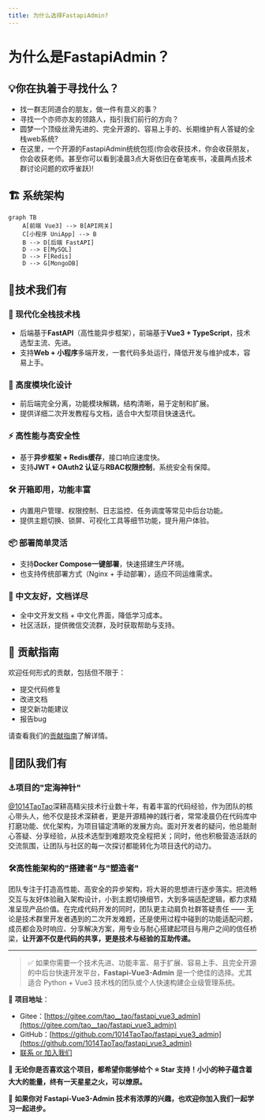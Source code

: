 ```yaml
---
title: 为什么选择FastapiAdmin?
---
```

# 为什么是FastapiAdmin？

## 💡你在执着于寻找什么？
 - 找一群志同道合的朋友，做一件有意义的事？
 - 寻找一个亦师亦友的领路人，指引我们前行的方向？
 - 圆梦一个顶级丝滑先进的、完全开源的、容易上手的、长期维护有人答疑的全栈web系统?
 - 在这里，一个开源的FastapiAdmin统统包揽(你会收获技术，你会收获朋友，你会收获老师。甚至你可以看到凌晨3点大哥依旧在奋笔疾书，凌晨两点技术群讨论问题的欢呼雀跃)!

## 🏗️ 系统架构

```mermaid
graph TB
    A[前端 Vue3] --> B[API网关]
    C[小程序 UniApp] --> B
    B --> D[后端 FastAPI]
    D --> E[MySQL]
    D --> F[Redis]
    D --> G[MongoDB]
```

## 📡技术我们有
### 🚀 现代化全栈技术栈
- 后端基于**FastAPI**（高性能异步框架），前端基于**Vue3 + TypeScript**，技术选型主流、先进。
- 支持**Web + 小程序**多端开发，一套代码多处运行，降低开发与维护成本，容易上手。

### 🧩 高度模块化设计
- 前后端完全分离，功能模块解耦，结构清晰，易于定制和扩展。
- 提供详细二次开发教程与文档，适合中大型项目快速迭代。

### ⚡ 高性能与高安全性
- 基于**异步框架 + Redis缓存**，接口响应速度快。
- 支持**JWT + OAuth2 认证**与**RBAC权限控制**，系统安全有保障。

### 🛠️ 开箱即用，功能丰富
- 内置用户管理、权限控制、日志监控、任务调度等常见中后台功能。
- 提供主题切换、锁屏、可视化工具等细节功能，提升用户体验。

### 📦 部署简单灵活
- 支持**Docker Compose一键部署**，快速搭建生产环境。
- 也支持传统部署方式（Nginx + 手动部署），适应不同运维需求。

### 📘 中文友好，文档详尽
- 全中文开发文档 + 中文化界面，降低学习成本。
- 社区活跃，提供微信交流群，及时获取帮助与支持。

## 🤝 贡献指南

欢迎任何形式的贡献，包括但不限于：
- 提交代码修复
- 改进文档
- 提交新功能建议
- 报告bug

请查看我们的[贡献指南](about.md#关于我们)了解详情。

## 💪团队我们有
### ⚓项目的"定海神针"
[@1014TaoTao](https://gitee.com/tao__tao)深耕高精尖技术行业数十年，有着丰富的代码经验，作为团队的核心带头人，他不仅是技术深耕者，更是开源精神的践行者，常常凌晨仍在代码库中打磨功能、优化架构，为项目锚定清晰的发展方向。面对开发者的疑问，他总能耐心答疑、分享经验，从技术选型到难题攻克全程把关；同时，他也积极营造活跃的交流氛围，让团队与社区的每一次探讨都能转化为项目迭代的动力。
### 🛠️高性能架构的"搭建者"与"塑造者"
团队专注于打造高性能、高安全的异步架构，将大哥的思想进行逐步落实。把流畅交互与友好体验融入架构设计，小到主题切换细节，大到多端适配逻辑，都力求精准呈现产品价值。在完成代码开发的同时，团队更主动肩负社群答疑责任 —— 无论是技术群里开发者遇到的二次开发难题，还是使用过程中碰到的功能适配问题，成员都会及时响应、分享解决方案，用专业与耐心搭建起项目与用户之间的信任桥梁，**让开源不仅是代码的共享，更是技术与经验的互助传递。**



---

> ✅ 如果你需要一个技术先进、功能丰富、易于扩展、容易上手、且完全开源的中后台快速开发平台，**Fastapi-Vue3-Admin** 是一个绝佳的选择。尤其适合 Python + Vue3 技术栈的团队或个人快速构建企业级管理系统。

📌 **项目地址**：
- Gitee：[https://gitee.com/tao__tao/fastapi_vue3_admin](https://gitee.com/tao__tao/fastapi_vue3_admin)
- GitHub：[https://github.com/1014TaoTao/fastapi_vue3_admin](https://github.com/1014TaoTao/fastapi_vue3_admin)
- [联系 or 加入我们](about.md#关于我们)

🙌 **无论你是否喜欢这个项目，都希望你能够给个 ⭐ Star 支持！小小的种子蕴含着大大的能量，终有一天星星之火，可以燎原。**

🙌 **如果你对 Fastapi-Vue3-Admin 技术有浓厚的兴趣，也欢迎你加入我们一起学习一起进步。**